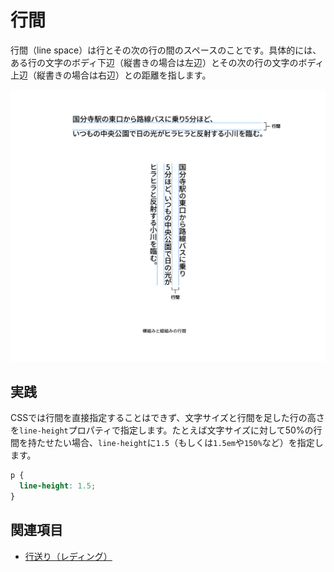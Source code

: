 # 行間

行間（line space）は行とその次の行の間のスペースのことです。具体的には、ある行の文字のボディ下辺（縦書きの場合は左辺）とその次の行の文字のボディ上辺（縦書きの場合は右辺）との距離を指します。

![横組みと縦組みの行間](../images/line-space.png)

## 実践

CSSでは行間を直接指定することはできず、文字サイズと行間を足した行の高さを`line-height`プロパティで指定します。たとえば文字サイズに対して50%の行間を持たせたい場合、`line-height`に`1.5`（もしくは`1.5em`や`150%`など）を指定します。

```css
p {
  line-height: 1.5;
}
```

## 関連項目

- [行送り（レディング）](./leading.md)
